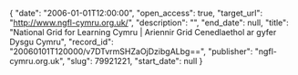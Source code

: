 {
  "date": "2006-01-01T12:00:00", 
  "open_access": true, 
  "target_url": "http://www.ngfl-cymru.org.uk/", 
  "description": "", 
  "end_date": null, 
  "title": "National Grid for Learning Cymru | Ariennir Grid Cenedlaethol ar gyfer Dysgu Cymru", 
  "record_id": "20060101T120000/v7DTvrmSHZaOjDzibgALbg==", 
  "publisher": "ngfl-cymru.org.uk", 
  "slug": 79921221, 
  "start_date": null
}

